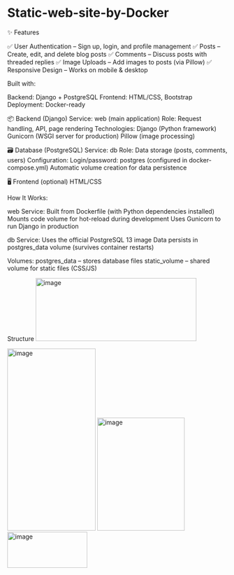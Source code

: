 # Static-web-site-by-Docker

✨ Features

✅ User Authentication – Sign up, login, and profile management
✅ Posts – Create, edit, and delete blog posts
✅ Comments – Discuss posts with threaded replies
✅ Image Uploads – Add images to posts (via Pillow)
✅ Responsive Design – Works on mobile & desktop

Built with:

Backend: Django + PostgreSQL
Frontend: HTML/CSS, Bootstrap
Deployment: Docker-ready

📦 Backend (Django)
Service: web (main application)
Role: Request handling, API, page rendering
Technologies:
Django (Python framework)
Gunicorn (WSGI server for production)
Pillow (image processing)

🗃 Database (PostgreSQL)
Service: db
Role: Data storage (posts, comments, users)
Configuration:
Login/password: postgres (configured in docker-compose.yml)
Automatic volume creation for data persistence

🖥 Frontend (optional)
HTML/CSS

How It Works:

web Service:
Built from Dockerfile (with Python dependencies installed)
Mounts code volume for hot-reload during development
Uses Gunicorn to run Django in production

db Service:
Uses the official PostgreSQL 13 image
Data persists in postgres_data volume (survives container restarts)

Volumes:
postgres_data – stores database files
static_volume – shared volume for static files (CSS/JS)

Structure
<img width="368" height="144" alt="image" src="https://github.com/user-attachments/assets/7570d32f-f117-4f2c-8535-76adc0f11c6c" />

<img width="202" height="416" alt="image" src="https://github.com/user-attachments/assets/81be0dd4-aa12-4023-9749-f3c5c14bebf9" />

<img width="200" height="258" alt="image" src="https://github.com/user-attachments/assets/96d3a6bf-7d1b-4bd0-b10a-ae58f320b12e" />

<img width="183" height="82" alt="image" src="https://github.com/user-attachments/assets/ce4d46f5-b200-4d49-876a-0b841e8fdc64" />



